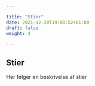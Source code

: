 ```yaml
---

title: "Stier"
date: 2021-12-20T19:08:52+01:00
draft: false
weight: 4

---
```




## Stier

Her følger en beskrivelse af stier